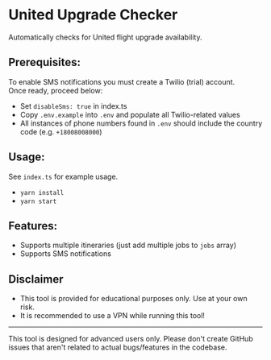 # United Upgrade Checker

Automatically checks for United flight upgrade availability.

## Prerequisites:

To enable SMS notifications you must create a Twilio (trial) account.  
Once ready, proceed below:

-   Set `disableSms: true` in index.ts
-   Copy `.env.example` into `.env` and populate all Twilio-related values
-   All instances of phone numbers found in `.env` should include the country code (e.g. `+18008008000`)

## Usage:

See `index.ts` for example usage.

-   `yarn install`
-   `yarn start`

## Features:

-   Supports multiple itineraries (just add multiple jobs to `jobs` array)
-   Supports SMS notifications

## Disclaimer

-   This tool is provided for educational purposes only. Use at your own risk.
-   It is recommended to use a VPN while running this tool!

---

This tool is designed for advanced users only.
Please don't create GitHub issues that aren't related to actual bugs/features in the codebase.
